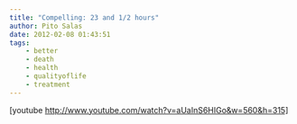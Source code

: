 ```yaml
---
title: "Compelling: 23 and 1/2 hours"
author: Pito Salas
date: 2012-02-08 01:43:51
tags:
    - better
    - death
    - health
    - qualityoflife
    - treatment
---
```



[youtube http://www.youtube.com/watch?v=aUaInS6HIGo&w=560&h=315]


